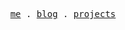 <p align="center">
  <samp>
    <a href="https://www.google.com/">me</a> .
    <a href="https://www.google.com/">blog</a> .
    <a href="https://www.google.com/">projects</a>
  </samp>
</p>
